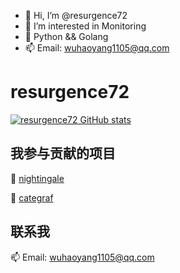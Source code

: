 - 👋 Hi, I’m @resurgence72
- 👀 I’m interested in Monitoring
- 🌱 Python && Golang
- 📫 Email: wuhaoyang1105@qq.com

# resurgence72

[![resurgence72 GitHub stats](https://github-readme-stats.vercel.app/api?username=resurgence72&count_private=true&show_icons=true&theme=tokyonight&include_all_commits)](https://github.com/anuraghazra/github-readme-stats)

## 我参与贡献的项目

🌱  [nightingale](https://github.com/ccfos/nightingale)

🌱  [categraf](https://github.com/flashcatcloud/categraf)

## 联系我

 📫  Email: wuhaoyang1105@qq.com

